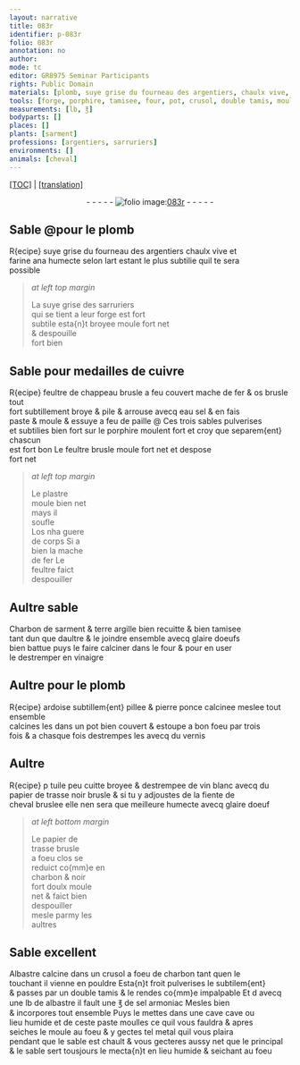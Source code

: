 ```yaml
---
layout: narrative
title: 083r
identifier: p-083r
folio: 083r
annotation: no
author:
mode: tc
editor: GR8975 Seminar Participants
rights: Public Domain
materials: [plomb, suye grise du fourneau des argentiers, chaulx vive, farine ana, suye grise des sarruriers, cuivre, feultre de chappeau brusle, mache de fer, os brusle, eau sel, paille, porphire, feultre brusle, plastre, os, feultre, Charbon de sarment, terre argille, glaire doeufs, vinaigre, ardoise subtillem{ent} pillee, pierre ponce calcinee, vernis, tuile peu cuitte broyee, vin blanc, papier de trasse noir brusle, fiente de cheval bruslee, glaire doeuf, papier de trasse brusle, charbon, Albastre calcine, albastre, sel armoniac, metal]
tools: [forge, porphire, tamisee, four, pot, crusol, double tamis, moule]
measurements: [lb, ℥]
bodyparts: []
places: []
plants: [sarment]
professions: [argentiers, sarruriers]
environments: []
animals: [cheval]
---
```


<p><a href="{{ site.baseurl }}/diplomatic/" target="_blank">[TOC]</a> | <a href="{{ site.baseurl }}/texts/p-083r_tl/ target="_blank"">[translation]</a></p><div class="folio" align="center">- - - - - <a href="http://gallica.bnf.fr/ark:/12148/btv1b10500001g/f171.item" target="_blank"><img src="https://cu-mkp.github.io/2017-workshop-edition/assets/photo-icon.png" alt="folio image: " style="display:inline-block; margin-bottom:-3px;"/>083r</a> - - - - - </div>  
  

## Sable @pour le <span class="m">plomb</span>

 
R{ecipe} <span class="m">suye grise du fourneau des <span class="pro">argentiers</span></span> <span class="m">chaulx vive</span> et<br/> <span class="m">farine ana</span> humecte selon lart estant le plus subtilie quil te sera<br/> possible
 
> *at left top margin*
> 
> 
>   La <span class="m">suye grise des <span class="pro">sarruriers</span></span><br/> qui se tient a leur <span class="tl">forge</span> est fort<br/> subtile esta{n}t broyee moule fort net<br/> & despouille<br/> fort bien
 
 
  

## Sable pour medailles de <span class="m">cuivre</span>

 
R{ecipe} <span class="m">feultre de chappeau brusle</span> <span class="add">a feu couvert</span> <span class="m">mache de fer</span> & <span class="m">os brusle</span> tout<br/> fort subtillement broye & pile & arrouse avecq <span class="m">eau sel</span> & en fais<br/> paste & moule & essuye a feu de <span class="m">paille</span> @ Ces trois sables pulverises<br/> et subtilies bien fort sur le <span class="tl"><span class="m">porphire</span></span> moulent fort et croy que separem{ent} chascun<br/> est fort bon Le <span class="m">feultre brusle</span> moule fort net et despose<br/> fort net
 
> *at left top margin*
> 
> 
>   Le <span class="m">plastre</span><br/> moule bien net<br/> mays il<br/> soufle<br/> L<span class="m">os</span> nha guere<br/> de corps Si a<br/> bien la <span class="m">mache<br/> de fer</span> Le<br/> <span class="m">feultre</span> faict<br/> despouiller
 
 
  

## Aultre sable

 
<span class="m">Charbon de <span class="pa">sarment</span></span> & <span class="m">terre argille</span> <span class="del">bien recuitte &</span> <span class="add">bien</span> <span class="tl">tamisee</span><br/> tant dun que daultre & le joindre ensemble avecq <span class="m">glaire doeufs</span><br/> bien battue puys le faire calciner dans le <span class="tl">four</span> & pour en user<br/> le destremper en <span class="m">vinaigre</span>
 
 
  

## Aultre pour le <span class="m">plomb</span>

 
R{ecipe} <span class="m">ardoise subtillem{ent} pillee</span> & <span class="m">pierre ponce <span class="del">calcinee</span></span> meslee tout ensemble<br/> calcines les dans un <span class="tl">pot</span> bien couvert & estoupe a bon foeu par trois<br/> fois & a chasque fois destrempes les avecq du <span class="m">vernis</span>
 
 
  

## Aultre

 
R{ecipe} <span class="del">p</span> <span class="m">tuile peu cuitte broyee</span> & destrempee de <span class="m">vin blanc</span> avecq du<br/> <span class="m">papier de trasse noir brusle</span> & si tu y adjoustes de la <span class="m">fiente de<br/> <span class="al">cheval</span> bruslee</span> elle nen sera que meilleure humecte avecq <span class="m">glaire doeuf</span>
 
> *at left bottom margin*
> 
> 
>   Le <span class="m">papier de<br/> trasse brusle</span><br/> a foeu clos se<br/> reduict co{mm}e en<br/> <span class="m">charbon</span> & noir<br/> fort doulx moule<br/> net & faict bien<br/> despouiller<br/> mesle parmy les<br/> aultres
 
 
  

## Sable excellent

 
<span class="m">Albastre calcine</span> dans un <span class="tl">crusol</span> a foeu de <span class="m">charbon</span> tant quen le<br/> touchant il vienne en pouldre Esta{n}t froit pulverises le subtilem{ent}<br/> & passes par un <span class="tl">double tamis</span> & le rendes co{mm}e impalpable Et <span class="del">d</span> avecq<br/> une <span class="ms">lb</span> de <span class="m">albastre</span> il fault une <span class="ms">℥</span> de <span class="m">sel armoniac</span> Mesles bien<br/> & incorpores tout ensemble Puys le mettes dans une <span class="del">cave</span> cave ou<br/> lieu humide et de ceste paste moulles ce quil vous fauldra & apres<br/> seiches le <span class="tl">moule</span> au foeu & y gectes tel <span class="m">metal</span> quil vous plaira<br/> pendant que le sable est chault & vous gecteres aussy net que le principal<br/> & le sable sert tousjours le mecta{n}t en lieu humide & seichant au foeu
 
